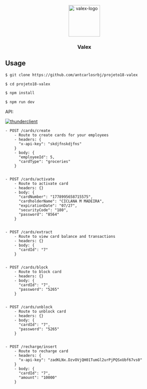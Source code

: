 <p align="center">
  <a href="https://github.com/antcarlosrbj/projeto18-valex">
    <img src="https://notion-emojis.s3-us-west-2.amazonaws.com/prod/svg-twitter/1f355.svg" alt="valex-logo" width="100" height="100">
  </a>

  <h3 align="center">
    Valex
  </h3>
</p>

## Usage

```bash
$ git clone https://github.com/antcarlosrbj/projeto18-valex

$ cd projeto18-valex

$ npm install

$ npm run dev
```

API:

[![thunderclient](https://img.shields.io/badge/thunder_client-000?style=for-the-badge)](https://github.com/antcarlosrbj/projeto18-valex/blob/main/tests-by-thunder-client.json)

```
- POST /cards/create
    - Route to create cards for your employees
    - headers: {
      "x-api-key": "skdjfnskdjfns"
    }
    - body: {
      "employeeId": 5,
      "cardType": "groceries"
    }


- POST /cards/activate
    - Route to activate card
    - headers: {}
    - body: {
      "cardNumber": "1778995658715575",
      "cardholderName": "CICLANA M MADEIRA",
      "expirationDate": "07/27",
      "securityCode": "180",
      "password": "8564"
    }


- POST /cards/extract
    - Route to view card balance and transactions
    - headers: {}
    - body: {
      "cardId": "7"
    }


- POST /cards/block
    - Route to block card
    - headers: {}
    - body: {
      "cardId": "7",
      "password": "5265"
    }


- POST /cards/unblock
    - Route to unblock card
    - headers: {}
    - body: {
      "cardId": "7",
      "password": "5265"
    }


- POST /recharge/insert
    - Route to recharge card
    - headers: {
      "x-api-key": "zadKLNx.DzvOVjQH01TumGl2urPjPQSxUbf67vs0"
    }
    - body: {
      "cardId": "7",
      "amount": "10000"
    }
```
